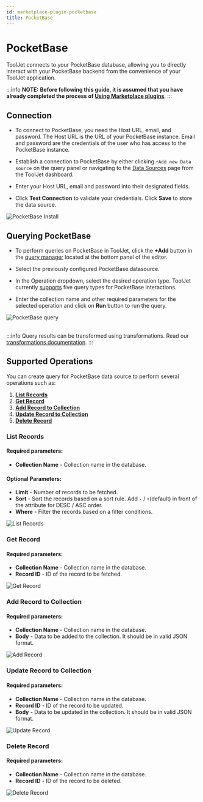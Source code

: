 ```yaml
---
id: marketplace-plugin-pocketbase
title: PocketBase
---
```


# PocketBase

ToolJet connects to your PocketBase database, allowing you to directly interact with your PocketBase backend from the convenience of your ToolJet application.

:::info
**NOTE:** **Before following this guide, it is assumed that you have already completed the process of [Using Marketplace plugins](/docs/marketplace/marketplace-overview#using-marketplace-plugins)**.
:::

## Connection

- To connect to PocketBase, you need the Host URL, email, and password. The Host URL is the URL of your PocketBase instance. Email and password are the credentials of the user who has access to the PocketBase instance.

- Establish a connection to PocketBase by either clicking `+Add new Data source` on the query panel or navigating to the [Data Sources](/docs/data-sources/overview/) page from the ToolJet dashboard.

- Enter your Host URL, email and password into their designated fields.

- Click **Test Connection** to validate your credentials. Click **Save** to store the data source.

<div style={{textAlign: 'center'}}>
    <img style={{ border:'0', marginBottom:'15px', borderRadius:'5px', boxShadow: '0px 1px 3px rgba(0, 0, 0, 0.2)' }} className="screenshot-full img-full" src="/img/marketplace/plugins/pocketbase/pocketbase_install.png" alt="PocketBase Install" />
</div>

## Querying PocketBase

- To perform queries on PocketBase in ToolJet, click the **+Add** button in the [query manager](/docs/app-builder/query-panel/#query-manager) located at the bottom panel of the editor.
- Select the previously configured PocketBase datasource.

- In the Operation dropdown, select the desired operation type. ToolJet currently [supports](#supported-operations) five query types for PocketBase interactions.

- Enter the collection name and other required parameters for the selected operation and click on **Run** button to run the query.

<div style={{textAlign: 'center'}}>

<img className="screenshot-full img-full" src="/img/marketplace/plugins/pocketbase/add_query.gif" alt="PocketBase query" />

</div>

<br/>

:::info
Query results can be transformed using transformations. Read our [transformations documentation](/docs/tutorial/transformations).
:::

## Supported Operations

You can create query for PocketBase data source to perform several operations such as:
  1. **[List Records](#list-records)**
  2. **[Get Record](#get-record)**
  3. **[Add Record to Collection](#add-record-to-collection)** 
  4. **[Update Record to Collection](#update-record-to-collection)** 
  5. **[Delete Record](#delete-record)** 

### List Records

  #### Required parameters:

  - **Collection Name** - Collection name in the database.



  #### Optional Parameters:

  - **Limit** - Number of records to be fetched.
  - **Sort** - Sort the records based on a sort rule. Add `-` / `+`(default) in front of the attribute for DESC / ASC order.
  - **Where** - Filter the records based on a filter conditions.


  <div style={{textAlign: 'center'}}>
    <img style={{ border:'0', marginBottom:'15px', borderRadius:'5px', boxShadow: '0px 1px 3px rgba(0, 0, 0, 0.2)' }} className="screenshot-full img-full" src="/img/marketplace/plugins/pocketbase/list_records.png" alt="List Records" />
  </div>


### Get Record

  #### Required parameters:
  - **Collection Name** - Collection name in the database.
  - **Record ID** - ID of the record to be fetched.


  <div style={{textAlign: 'center'}}>
    <img style={{ border:'0', marginBottom:'15px', borderRadius:'5px', boxShadow: '0px 1px 3px rgba(0, 0, 0, 0.2)' }} className="screenshot-full img-full" src="/img/marketplace/plugins/pocketbase/get_record.png" alt="Get Record" />
</div>

### Add Record to Collection

  #### Required parameters:
  - **Collection Name** - Collection name in the database.
  - **Body** - Data to be added to the collection. It should be in valid JSON format.
  

<div style={{textAlign: 'center'}}>
    <img style={{ border:'0', marginBottom:'15px', borderRadius:'5px', boxShadow: '0px 1px 3px rgba(0, 0, 0, 0.2)' }} className="screenshot-full img-full" src="/img/marketplace/plugins/pocketbase/add_record.png" alt="Add Record" />
</div>

### Update Record to Collection

  #### Required parameters:
  - **Collection Name** - Collection name in the database.
  - **Record ID** - ID of the record to be updated.
  - **Body** - Data to be updated in the collection. It should be in valid JSON format.


<div style={{textAlign: 'center'}}>
    <img style={{ border:'0', marginBottom:'15px', borderRadius:'5px', boxShadow: '0px 1px 3px rgba(0, 0, 0, 0.2)' }} className="screenshot-full img-full" src="/img/marketplace/plugins/pocketbase/update_record.png" alt="Update Record" />
</div>

### Delete Record

  #### Required parameters:
  - **Collection Name** - Collection name in the database.
  - **Record ID** - ID of the record to be deleted.


<div style={{textAlign: 'center'}}>
    <img style={{ border:'0', marginBottom:'15px', borderRadius:'5px', boxShadow: '0px 1px 3px rgba(0, 0, 0, 0.2)' }} className="screenshot-full img-full" src="/img/marketplace/plugins/pocketbase/delete_record.png" alt="Delete Record" />
</div>


